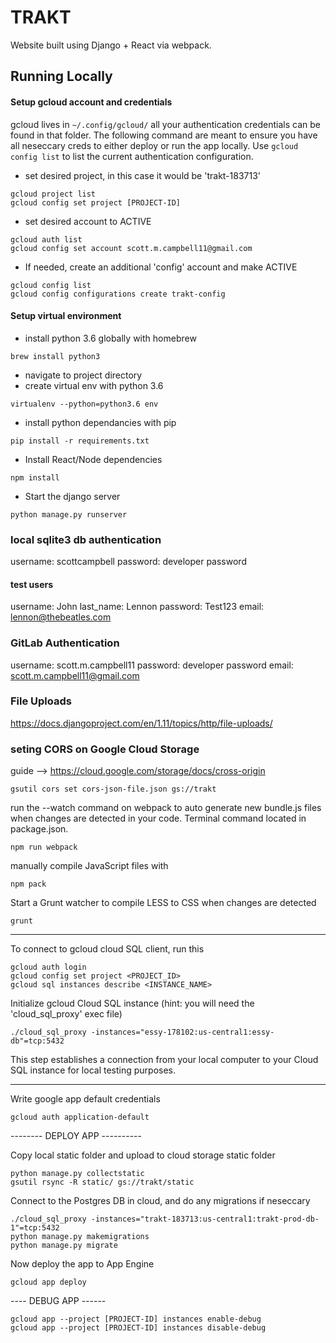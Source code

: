 # TRAKT

Website built using Django + React via webpack.

## Running Locally

#### Setup gcloud account and credentials
gcloud lives in ```~/.config/gcloud/```
all your authentication credentials can be found in that folder.  The following command are meant to ensure you have all neseccary creds to either deploy or run the app locally.
Use ```gcloud config list``` to list the current authentication configuration.

- set desired project, in this case it would be 'trakt-183713'
```
gcloud project list
gcloud config set project [PROJECT-ID]
```
- set desired account to ACTIVE
```
gcloud auth list
gcloud config set account scott.m.campbell11@gmail.com
```

- If needed, create an additional 'config' account and make ACTIVE
```
gcloud config list
gcloud config configurations create trakt-config
```

#### Setup virtual environment

- install python 3.6 globally with homebrew
```
brew install python3
```

- navigate to project directory
- create virtual env with python 3.6
```
virtualenv --python=python3.6 env
```

- install python dependancies with pip
```
pip install -r requirements.txt
```

- Install React/Node dependencies
```
npm install
```

- Start the django server
```
python manage.py runserver
```


### local sqlite3 db authentication

username: scottcampbell
password: developer password

#### test users
username: John
last_name: Lennon
password: Test123
email: lennon@thebeatles.com

### GitLab Authentication

username: scott.m.campbell11
password: developer password
email: scott.m.campbell11@gmail.com


### File Uploads

https://docs.djangoproject.com/en/1.11/topics/http/file-uploads/


### seting CORS on Google Cloud Storage

guide --> https://cloud.google.com/storage/docs/cross-origin

```
gsutil cors set cors-json-file.json gs://trakt
```


run the --watch command on webpack to auto generate new bundle.js files when changes are detected in your code.  Terminal command located in package.json.

```
npm run webpack
```
manually compile JavaScript files with

```
npm pack
```

Start a Grunt watcher to compile LESS to CSS when changes are detected

```
grunt
```
----------------------------------------------------------------------------
To connect to gcloud cloud SQL client, run this

```
gcloud auth login
gcloud config set project <PROJECT_ID>
gcloud sql instances describe <INSTANCE_NAME>
```

Initialize gcloud Cloud SQL instance (hint: you will need the 'cloud_sql_proxy' exec file)

```
./cloud_sql_proxy -instances="essy-178102:us-central1:essy-db"=tcp:5432
```

This step establishes a connection from your local computer to your Cloud SQL instance for local testing purposes.

----------------------------------------------------------------------------
Write google app default credentials
```
gcloud auth application-default
```

-------- DEPLOY APP ----------

Copy local static folder and upload to cloud storage static folder
```
python manage.py collectstatic
gsutil rsync -R static/ gs://trakt/static
```

Connect to the Postgres DB in cloud, and do any migrations if neseccary
```
./cloud_sql_proxy -instances="trakt-183713:us-central1:trakt-prod-db-1"=tcp:5432
python manage.py makemigrations
python manage.py migrate
```

Now deploy the app to App Engine

```
gcloud app deploy
```


---- DEBUG APP ------
```
gcloud app --project [PROJECT-ID] instances enable-debug
gcloud app --project [PROJECT-ID] instances disable-debug
